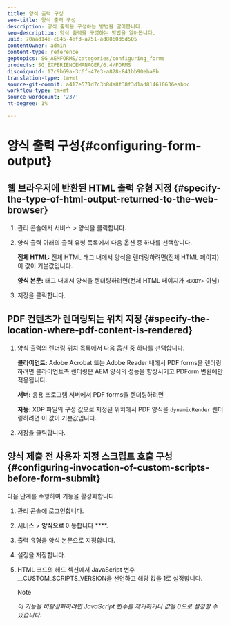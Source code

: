 ```yaml
---
title: 양식 출력 구성
seo-title: 양식 출력 구성
description: 양식 출력을 구성하는 방법을 알아봅니다.
seo-description: 양식 출력을 구성하는 방법을 알아봅니다.
uuid: 70aad14e-c845-4ef3-a751-ad8860d5d505
contentOwner: admin
content-type: reference
geptopics: SG_AEMFORMS/categories/configuring_forms
products: SG_EXPERIENCEMANAGER/6.4/FORMS
discoiquuid: 17c9b69a-3c6f-47e3-a828-841bb90eba8b
translation-type: tm+mt
source-git-commit: a417e571d7c3b8da8f38f3d1ad814610636eabbc
workflow-type: tm+mt
source-wordcount: '237'
ht-degree: 1%

---
```



# 양식 출력 구성{#configuring-form-output}

## 웹 브라우저에 반환된 HTML 출력 유형 지정 {#specify-the-type-of-html-output-returned-to-the-web-browser}

1. 관리 콘솔에서 서비스 > 양식을 클릭합니다.
1. 양식 출력 아래의 출력 유형 목록에서 다음 옵션 중 하나를 선택합니다.

   **전체 HTML:** 전체 HTML 태그 내에서 양식을 렌더링하려면(전체 HTML 페이지) 이 값이 기본값입니다.

   **양식 본문:** 태그 내에서 양식을 렌더링하려면(전체 HTML 페이지가 `<BODY>` 아님)

1. 저장을 클릭합니다.

## PDF 컨텐츠가 렌더링되는 위치 지정 {#specify-the-location-where-pdf-content-is-rendered}

1. 양식 출력의 렌더링 위치 목록에서 다음 옵션 중 하나를 선택합니다.

   **클라이언트:** Adobe Acrobat 또는 Adobe Reader 내에서 PDF forms을 렌더링하려면 클라이언트측 렌더링은 AEM 양식의 성능을 향상시키고 PDForm 변환에만 적용됩니다.

   **서버:** 응용 프로그램 서버에서 PDF forms을 렌더링하려면

   **자동:** XDP 파일의 구성 값으로 지정된 위치에서 PDF 양식을 `dynamicRender` 렌더링하려면 이 값이 기본값입니다.

1. 저장을 클릭합니다.

## 양식 제출 전 사용자 지정 스크립트 호출 구성 {#configuring-invocation-of-custom-scripts-before-form-submit}

다음 단계를 수행하여 기능을 활성화합니다.

1. 관리 콘솔에 로그인합니다.
1. 서비스 > **양식으로** 이동합니다 ****.
1. 출력 유형을 양식 본문으로 지정합니다.
1. 설정을 저장합니다.
1. HTML 코드의 헤드 섹션에서 JavaScript 변수 __CUSTOM_SCRIPTS_VERSION을 선언하고 해당 값을 1로 설정합니다.

   >[!NOTE]
   >
   >*이 기능을 비활성화하려면 JavaScript 변수를 제거하거나 값을 0으로 설정할 수 있습니다.*

